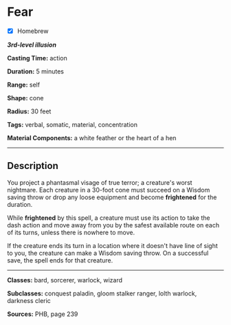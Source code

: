 # Fear

- [x] Homebrew

***3rd-level illusion***

**Casting Time:** action

**Duration:** 5 minutes

**Range:** self

**Shape:** cone

**Radius:** 30 feet

**Tags:** verbal, somatic, material, concentration

**Material Components:** a white feather or the heart of a hen

---

## Description
You project a phantasmal visage of true terror; a creature's worst nightmare.
Each creature in a 30-foot cone must succeed on a Wisdom saving throw or drop any loose equipment and become **frightened** for the duration.

While **frightened** by this spell, a creature must use its action to take the dash action and move away from you by the safest available route on each of its turns, unless there is nowhere to move.

If the creature ends its turn in a location where it doesn't have line of sight to you, the creature can make a Wisdom saving throw.
On a successful save, the spell ends for that creature.

---

**Classes:** bard, sorcerer, warlock, wizard

**Subclasses:** conquest paladin, gloom stalker ranger, lolth warlock, darkness cleric

**Sources:** PHB, page 239
